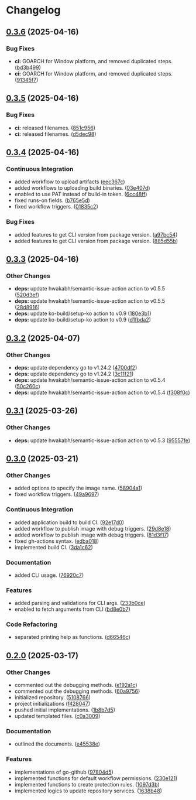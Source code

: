 # Changelog

## [0.3.6](https://github.com/hwakabh/repooster/compare/v0.3.5...v0.3.6) (2025-04-16)


### Bug Fixes

* **ci:** GOARCH for Window platform, and removed duplicated steps. ([bd3b499](https://github.com/hwakabh/repooster/commit/bd3b4991fb64f60084cbb811e33eae80f04a1464))
* **ci:** GOARCH for Window platform, and removed duplicated steps. ([91345f7](https://github.com/hwakabh/repooster/commit/91345f72e99df3dfb6760af6628b341f8ae66c19))

## [0.3.5](https://github.com/hwakabh/repooster/compare/v0.3.4...v0.3.5) (2025-04-16)


### Bug Fixes

* **ci:** released filenames. ([851c956](https://github.com/hwakabh/repooster/commit/851c9565b35ea079dd14a3976b4f0a7ce9177982))
* **ci:** released filenames. ([d5dec98](https://github.com/hwakabh/repooster/commit/d5dec98790b1d8b18e9593f7100252f00f5eed17))

## [0.3.4](https://github.com/hwakabh/repooster/compare/v0.3.3...v0.3.4) (2025-04-16)


### Continuous Integration

* added workflow to upload artifacts ([eec367c](https://github.com/hwakabh/repooster/commit/eec367cd8ed3fa9803898fd1916a9392836de819))
* added workflows to uploading build binaries. ([03e407d](https://github.com/hwakabh/repooster/commit/03e407d59aaa31535398550685a71215b6738582))
* enabled to use PAT instead of build-in token. ([6cc48ff](https://github.com/hwakabh/repooster/commit/6cc48ff98567c540a95a35c41d3f06bf04cfd894))
* fixed runs-on fields. ([b765e5d](https://github.com/hwakabh/repooster/commit/b765e5dc963299891ee7bcf8b167979dd2d5bcdf))
* fixed workflow triggers. ([01835c2](https://github.com/hwakabh/repooster/commit/01835c2d9aebb7f218dd8cd41eb270825266c986))


### Bug Fixes

* added features to get CLI version from package version. ([a97bc54](https://github.com/hwakabh/repooster/commit/a97bc54898142a90d5410e72e9a5f38f1a23189d))
* added features to get CLI version from package version. ([885d55b](https://github.com/hwakabh/repooster/commit/885d55b670c7c9ea2470487ef7dcc2e25835b95d))

## [0.3.3](https://github.com/hwakabh/repooster/compare/v0.3.2...v0.3.3) (2025-04-16)


### Other Changes

* **deps:** update hwakabh/semantic-issue-action action to v0.5.5 ([520d3ef](https://github.com/hwakabh/repooster/commit/520d3ef37a0ef38b460045eed91948d029a0d164))
* **deps:** update hwakabh/semantic-issue-action action to v0.5.5 ([28d8916](https://github.com/hwakabh/repooster/commit/28d8916ff9a9587cd12f84796c2936b9a61ad205))
* **deps:** update ko-build/setup-ko action to v0.9 ([180e3b1](https://github.com/hwakabh/repooster/commit/180e3b13adaf64c53e8d8bbcc1e14aaa54e70b93))
* **deps:** update ko-build/setup-ko action to v0.9 ([d1fbda2](https://github.com/hwakabh/repooster/commit/d1fbda2bab00878669c6f5e1fcb87d61ce630f00))

## [0.3.2](https://github.com/hwakabh/repooster/compare/v0.3.1...v0.3.2) (2025-04-07)


### Other Changes

* **deps:** update dependency go to v1.24.2 ([4700df2](https://github.com/hwakabh/repooster/commit/4700df26ac061899b06276611e67aba44200bde9))
* **deps:** update dependency go to v1.24.2 ([3c11f21](https://github.com/hwakabh/repooster/commit/3c11f212eca5bf46a6b228a32bfaa6f96040b4cd))
* **deps:** update hwakabh/semantic-issue-action action to v0.5.4 ([50c260c](https://github.com/hwakabh/repooster/commit/50c260c9d8ab3c3243173de2cb1bcb4db696580c))
* **deps:** update hwakabh/semantic-issue-action action to v0.5.4 ([f308f0c](https://github.com/hwakabh/repooster/commit/f308f0cc8cb12d83213ad171a3a3049eed0f2f1d))

## [0.3.1](https://github.com/hwakabh/repooster/compare/v0.3.0...v0.3.1) (2025-03-26)


### Other Changes

* **deps:** update hwakabh/semantic-issue-action action to v0.5.3 ([95557fe](https://github.com/hwakabh/repooster/commit/95557feaa8094e18295e590ec3005494eaec0c2d))

## [0.3.0](https://github.com/hwakabh/repooster/compare/v0.2.0...v0.3.0) (2025-03-21)


### Other Changes

* added options to specify the image name. ([58904a1](https://github.com/hwakabh/repooster/commit/58904a1be47e15b31c88efadd6cf38b9d40c2517))
* fixed workflow triggers. ([49a9697](https://github.com/hwakabh/repooster/commit/49a96974dbaa28c7af028463052e63f30763967c))


### Continuous Integration

* added application build to build CI. ([92e17d0](https://github.com/hwakabh/repooster/commit/92e17d0feea08f19d017d20a408b5e8c62af0d25))
* added workflow to publish image with debug triggers. ([29d8e18](https://github.com/hwakabh/repooster/commit/29d8e18c5ea2028a17f06ad8ac350cdf73b25043))
* added workflow to publish image with debug triggers. ([81d3f17](https://github.com/hwakabh/repooster/commit/81d3f17fce96bf802de1603b612643cadf8aefba))
* fixed gh-actions syntax. ([edba018](https://github.com/hwakabh/repooster/commit/edba0183997c0f1ab23945ba2aa94a84be53b3a4))
* implemented build CI. ([3da1c62](https://github.com/hwakabh/repooster/commit/3da1c62c235fb5b4ad2661263ec5f9079fdf23ad))


### Documentation

* added CLI usage. ([76920c7](https://github.com/hwakabh/repooster/commit/76920c70d93ca57d4ad89acff0a666a00175d092))


### Features

* added parsing and validations for CLI args. ([233b0ce](https://github.com/hwakabh/repooster/commit/233b0cec659e2360ac63664836c8c3bdcfc0ae68))
* enabled to fetch arguments from CLI ([bd8e0b7](https://github.com/hwakabh/repooster/commit/bd8e0b77a9703a9067be86e0e41db13bf66a3c20))


### Code Refactoring

* separated printing help as functions. ([d66546c](https://github.com/hwakabh/repooster/commit/d66546c05632b1efe842a76362210eb8fc7e00cb))

## [0.2.0](https://github.com/hwakabh/repooster/compare/v0.1.0...v0.2.0) (2025-03-17)


### Other Changes

* commented out the debugging methods. ([e192a1c](https://github.com/hwakabh/repooster/commit/e192a1c722219f85532ec042399b3b23821f6522))
* commented out the debugging methods. ([60a9756](https://github.com/hwakabh/repooster/commit/60a9756df75a3c2b98cd0d5a9c3c3dab2eab09f8))
* initialized repository. ([5108766](https://github.com/hwakabh/repooster/commit/5108766648dbd588a2940af8c2cb081f9cbac7bc))
* project initializations ([f428047](https://github.com/hwakabh/repooster/commit/f428047ddeda423172e8dab61c9252be4959b8e0))
* pushed initial implementations. ([1b8b7d5](https://github.com/hwakabh/repooster/commit/1b8b7d5c3437adbfed9f3629628508340105f490))
* updated templated files. ([c0a3009](https://github.com/hwakabh/repooster/commit/c0a30092a8a32db45a5074a49f4c083d9946c336))


### Documentation

* outlined the documents. ([e45538e](https://github.com/hwakabh/repooster/commit/e45538eefef6250206859a909956f6bc00ee6fd1))


### Features

* implementations of go-github ([97804d5](https://github.com/hwakabh/repooster/commit/97804d553b8e33c9c9607aadca7bf9786f977231))
* implemented functions for default workflow permissions. ([230e121](https://github.com/hwakabh/repooster/commit/230e121eeda4050a296b41ea22778408e25a48d6))
* implemented functions to create protection rules. ([1097d3b](https://github.com/hwakabh/repooster/commit/1097d3bb4acbef181146286c9dc8cbb343ef83af))
* implemented logics to update repository services. ([1638b48](https://github.com/hwakabh/repooster/commit/1638b481b1d376a2aa2bb96efbd214812801aa87))
